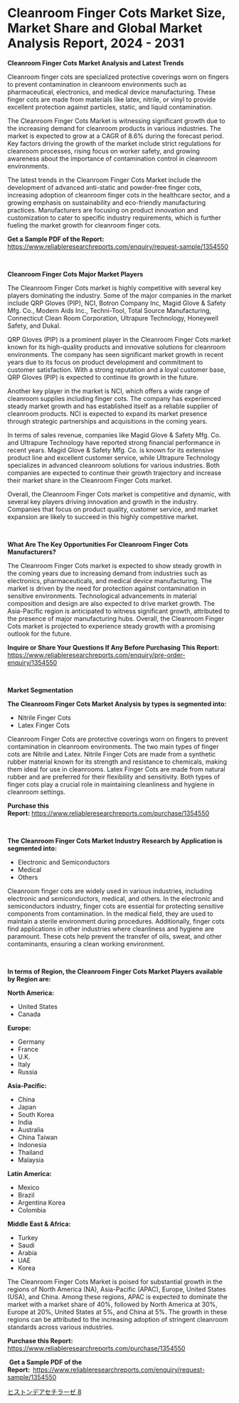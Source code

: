 <p><h1>Cleanroom Finger Cots Market Size, Market Share and Global Market Analysis Report, 2024 - 2031</h1></p><p><strong>Cleanroom Finger Cots Market Analysis and Latest Trends</strong></p>
<p><p>Cleanroom finger cots are specialized protective coverings worn on fingers to prevent contamination in cleanroom environments such as pharmaceutical, electronics, and medical device manufacturing. These finger cots are made from materials like latex, nitrile, or vinyl to provide excellent protection against particles, static, and liquid contamination.</p><p>The Cleanroom Finger Cots Market is witnessing significant growth due to the increasing demand for cleanroom products in various industries. The market is expected to grow at a CAGR of 8.6% during the forecast period. Key factors driving the growth of the market include strict regulations for cleanroom processes, rising focus on worker safety, and growing awareness about the importance of contamination control in cleanroom environments.</p><p>The latest trends in the Cleanroom Finger Cots Market include the development of advanced anti-static and powder-free finger cots, increasing adoption of cleanroom finger cots in the healthcare sector, and a growing emphasis on sustainability and eco-friendly manufacturing practices. Manufacturers are focusing on product innovation and customization to cater to specific industry requirements, which is further fueling the market growth for cleanroom finger cots.</p></p>
<p><strong>Get a Sample PDF of the Report:&nbsp;</strong> <a href="https://www.reliableresearchreports.com/enquiry/request-sample/1354550">https://www.reliableresearchreports.com/enquiry/request-sample/1354550</a></p>
<p>&nbsp;</p>
<p><strong>Cleanroom Finger Cots Major Market Players</strong></p>
<p><p>The Cleanroom Finger Cots market is highly competitive with several key players dominating the industry. Some of the major companies in the market include QRP Gloves (PIP), NCI, Botron Company Inc, Magid Glove & Safety Mfg. Co., Modern Aids Inc., Techni-Tool, Total Source Manufacturing, Connecticut Clean Room Corporation, Ultrapure Technology, Honeywell Safety, and Dukal.</p><p>QRP Gloves (PIP) is a prominent player in the Cleanroom Finger Cots market known for its high-quality products and innovative solutions for cleanroom environments. The company has seen significant market growth in recent years due to its focus on product development and commitment to customer satisfaction. With a strong reputation and a loyal customer base, QRP Gloves (PIP) is expected to continue its growth in the future.</p><p>Another key player in the market is NCI, which offers a wide range of cleanroom supplies including finger cots. The company has experienced steady market growth and has established itself as a reliable supplier of cleanroom products. NCI is expected to expand its market presence through strategic partnerships and acquisitions in the coming years.</p><p>In terms of sales revenue, companies like Magid Glove & Safety Mfg. Co. and Ultrapure Technology have reported strong financial performance in recent years. Magid Glove & Safety Mfg. Co. is known for its extensive product line and excellent customer service, while Ultrapure Technology specializes in advanced cleanroom solutions for various industries. Both companies are expected to continue their growth trajectory and increase their market share in the Cleanroom Finger Cots market. </p><p>Overall, the Cleanroom Finger Cots market is competitive and dynamic, with several key players driving innovation and growth in the industry. Companies that focus on product quality, customer service, and market expansion are likely to succeed in this highly competitive market.</p></p>
<p>&nbsp;</p>
<p><strong>What Are The Key Opportunities For Cleanroom Finger Cots Manufacturers?</strong></p>
<p><p>The Cleanroom Finger Cots market is expected to show steady growth in the coming years due to increasing demand from industries such as electronics, pharmaceuticals, and medical device manufacturing. The market is driven by the need for protection against contamination in sensitive environments. Technological advancements in material composition and design are also expected to drive market growth. The Asia-Pacific region is anticipated to witness significant growth, attributed to the presence of major manufacturing hubs. Overall, the Cleanroom Finger Cots market is projected to experience steady growth with a promising outlook for the future.</p></p>
<p><strong>Inquire or Share Your Questions If Any Before Purchasing This Report:</strong> <a href="https://www.reliableresearchreports.com/enquiry/pre-order-enquiry/1354550">https://www.reliableresearchreports.com/enquiry/pre-order-enquiry/1354550</a></p>
<p>&nbsp;</p>
<p><strong>Market Segmentation</strong></p>
<p><strong>The Cleanroom Finger Cots Market Analysis by types is segmented into:</strong></p>
<p><ul><li>Nitrile Finger Cots</li><li>Latex Finger Cots</li></ul></p>
<p><p>Cleanroom Finger Cots are protective coverings worn on fingers to prevent contamination in cleanroom environments. The two main types of finger cots are Nitrile and Latex. Nitrile Finger Cots are made from a synthetic rubber material known for its strength and resistance to chemicals, making them ideal for use in cleanrooms. Latex Finger Cots are made from natural rubber and are preferred for their flexibility and sensitivity. Both types of finger cots play a crucial role in maintaining cleanliness and hygiene in cleanroom settings.</p></p>
<p><strong>Purchase this Report:&nbsp;</strong><a href="https://www.reliableresearchreports.com/purchase/1354550">https://www.reliableresearchreports.com/purchase/1354550</a></p>
<p>&nbsp;</p>
<p><strong>The Cleanroom Finger Cots Market Industry Research by Application is segmented into:</strong></p>
<p><ul><li>Electronic and Semiconductors</li><li>Medical</li><li>Others</li></ul></p>
<p><p>Cleanroom finger cots are widely used in various industries, including electronic and semiconductors, medical, and others. In the electronic and semiconductors industry, finger cots are essential for protecting sensitive components from contamination. In the medical field, they are used to maintain a sterile environment during procedures. Additionally, finger cots find applications in other industries where cleanliness and hygiene are paramount. These cots help prevent the transfer of oils, sweat, and other contaminants, ensuring a clean working environment.</p></p>
<p>&nbsp;</p>
<p><strong>In terms of Region, the Cleanroom Finger Cots Market Players available by Region are:</strong></p>
<p>
    <p> <strong> North America: </strong>
        <ul>
            <li>United States</li>
            <li>Canada</li>
        </ul>
        </p> 
    <p> <strong> Europe: </strong>
        <ul>
            <li>Germany</li>
            <li>France</li>
            <li>U.K.</li>
            <li>Italy</li>
            <li>Russia</li>
        </ul>
        </p> 
    <p> <strong> Asia-Pacific: </strong>
        <ul>
            <li>China</li>
            <li>Japan</li>
            <li>South Korea</li>
            <li>India</li>
            <li>Australia</li>
            <li>China Taiwan</li>
            <li>Indonesia</li>
            <li>Thailand</li>
            <li>Malaysia</li>
        </ul>
        </p> 
    <p> <strong> Latin America: </strong>
        <ul>
            <li>Mexico</li>
            <li>Brazil</li>
            <li>Argentina Korea</li>
            <li>Colombia</li>
        </ul>
        </p> 
    <p> <strong> Middle East & Africa: </strong>
        <ul>
            <li>Turkey</li>
            <li>Saudi</li>
            <li>Arabia</li>
            <li>UAE</li>
            <li>Korea</li>
        </ul>
    </p>
    </p>
<p><p>The Cleanroom Finger Cots Market is poised for substantial growth in the regions of North America (NA), Asia-Pacific (APAC), Europe, United States (USA), and China. Among these regions, APAC is expected to dominate the market with a market share of 40%, followed by North America at 30%, Europe at 20%, United States at 5%, and China at 5%. The growth in these regions can be attributed to the increasing adoption of stringent cleanroom standards across various industries.</p></p>
<p><strong>Purchase this Report: </strong><a href="https://www.reliableresearchreports.com/purchase/1354550">https://www.reliableresearchreports.com/purchase/1354550</a></p>
<p>&nbsp;<strong>Get a Sample PDF of the Report:&nbsp;&nbsp;</strong><a href="https://www.reliableresearchreports.com/enquiry/request-sample/1354550">https://www.reliableresearchreports.com/enquiry/request-sample/1354550</a></p>
<p><strong></strong></p>
<p><p><a href="https://github.com/Sophiaard2003/Market-Research-Report-List-1/blob/main/92910806256.md">ヒストンデアセチラーゼ 8</a></p></p>